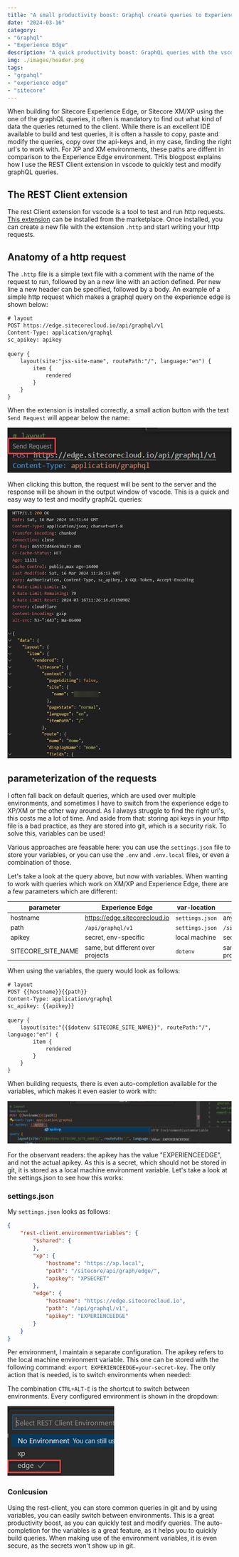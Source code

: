 ```yaml
---
title: "A small productivity boost: Graphql create queries to Experience Edge or XM/XP using the vscode rest client plugin"
date: "2024-03-16"
category: 
- "Graphql"
- "Experience Edge"
description: "A quick productivity boost: GraphQL queries with the vscode REST Client extension"
img: ./images/header.png
tags:
- "grpahql"
- "experience edge"
- "sitecore"
---
```


When building for Sitecore Experience Edge, or Sitecore XM/XP using the one of the graphQL queries, it often is mandatory to find out what kind of data the queries returned to the client. While there is an excellent IDE available to build and test queries, it is often a hassle to copy, paste and modify the queries, copy over the api-keys and, in my case, finding the right url's to work with. For XP and XM environments, these paths are diffent in comparison to the Experience Edge environment. THis blogpost explains how I use the REST Client extension in vscode to quickly test and modify graphQL queries.

## The REST Client extension

The rest Client extension for vscode is a tool to test and run http requests. [This extension](https://marketplace.visualstudio.com/items?itemName=humao.rest-client) can be installed from the marketplace. Once installed, you can create a new file with the extension `.http` and start writing your http requests.

## Anatomy of a http request

The `.http` file is a simple text file with a comment with the name of the request to run, followed by an a new line with an action defined. Per new line a new header can be specified, followed by a body. An example of a simple http request which makes a graphql query on the experience edge is shown below:

```http
# layout
POST https://edge.sitecorecloud.io/api/graphql/v1
Content-Type: application/graphql
sc_apikey: apikey

query {
    layout(site:"jss-site-name", routePath:"/", language:"en") {
        item {
            rendered
        }
    }
}
```
When the extension is installed correctly, a small action button with the text `Send Request` will appear below the name:

![Send Request](./images/rest-client-extension.png)

When clicking this button, the request will be sent to the server and the response will be shown in the output window of vscode. This is a quick and easy way to test and modify graphQL queries:

![Response](./images/response.png)

## parameterization of the requests

I often fall back on default queries, which are used over multiple environments, and sometimes I have to switch from the experience edge to XP/XM or the other way around. As I always struggle to find the right url's, this costs me a lot of time. And aside from that: storing api keys in your http file is a bad practice, as they are stored into git, which is a security risk. To solve this, variables can be used!

Various approaches are feasable here: you can use the `settings.json` file to store your variables, or you can use the `.env` and `.env.local` files, or even a combination of those.

Let's take a look at the query above, but now with variables. When wanting to work with queries which work on XM/XP and Experience Edge, there are a few parameters which are different:

parameter | Experience Edge | var-location | XM/XP | var-location
--- | --- | --- | --- | ---
hostname | https://edge.sitecorecloud.io | `settings.json` | any hostname | `settings.json`
path | `/api/graphql/v1` | `settings.json` | `/sitecore/api/graph/edge/` | `settings.json`
apikey | secret, env-specific | local machine | secret, env-specific | local machine
SITECORE_SITE_NAME | same, but different over projects | `dotenv` | same, but different over projects | `dotenv`

When using the variables, the query would look as follows:

```http
# layout
POST {{hostname}}{{path}}
Content-Type: application/graphql
sc_apikey: {{apikey}}

query {
    layout(site:"{{$dotenv SITECORE_SITE_NAME}}", routePath:"/", language:"en") {
        item {
            rendered
        }
    }
}
```

When building requests, there is even auto-completion available for the variables, which makes it even easier to work with:

![Auto-completion](./images/auto-complete.png)

For the observant readers: the apikey has the value "EXPERIENCEEDGE", and not the actual apikey. As this is a secret, which should not be stored in git, it is stored as a local machine environment variable. Let's take a look at the settings.json to see how this works:

### settings.json

My `settings.json` looks as follows:

```json
{
    "rest-client.environmentVariables": {
        "$shared": {        
        },
        "xp": {
            "hostname": "https://xp.local",
            "path": "/sitecore/api/graph/edge/",
            "apikey": "XPSECRET"
        },
        "edge": {
            "hostname": "https://edge.sitecorecloud.io",
            "path": "/api/graphql/v1",
            "apikey": "EXPERIENCEEDGE"
        }
    }
}
```

Per environment, I maintain a separate configuration. The apikey refers to the local machine environment variable. This one can be stored with the following command: `export EXPERIENCEEDGE=your-secret-key`. The only action that is needed, is to switch environments when needed:

The combination `CTRL+ALT-E` is the shortcut to switch between environments. Every configured environment is shown in the dropdown:

![Switch environment](./images/switch-environments.png)	

### Conlcusion

Using the rest-client, you can store common queries in git and by using variables, you can easily switch between environments. This is a great productivity boost, as you can quickly test and modify queries. The auto-completion for the variables is a great feature, as it helps you to quickly build queries. When making use of the environment variables, it is even secure, as the secrets won't show up in git.

